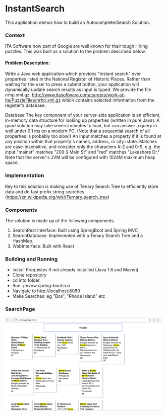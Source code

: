 # InstantSearch
This application demos how to build an Autocomplete/Search Solution.

### Context
ITA Software now part of Google are well known for their tough Hiring puzzles. This was built as a solution to the problem described below.

#### Problem Description:

Write a Java web application which provides "instant search" over properties listed in the National Register of Historic Places. Rather than waiting for the user to press a submit button, your application will dynamically update search results as input is typed. We provide the file nrhp.xml.gz, http://www.itasoftware.com/careers/work-at-ita/PuzzleFiles/nrhp.xml.gz which contains selected information from the register's database.

Database The key component of your server-side application is an efficient, in-memory data structure for looking up properties (written in pure Java). A good solution may take several minutes to load, but can answer a query in well under 0.1 ms on a modern PC. (Note that a sequential search of all properties is probably too slow!) An input matches a property if it is found at any position within that property's names, address, or city+state. Matches are case-insensitive, and consider only the characters A-Z and 0-9, e.g. the input "mainst" matches "200 S Main St" and "red" matches "Lakeshore Dr." Note that the server's JVM will be configured with 1024M maximum heap space.

### Implementation
Key to this solution is making use of Tenary Search Tree to efficiently store data and do fast prefix string searches (https://en.wikipedia.org/wiki/Ternary_search_tree)

### Components
The solution is made up of the following components.

1. SearchRest Interface: Built using SpringBoot and Spring MVC
2. SearchDatabase: Implemented with a Tenary Search Tree and a HashMap.
3. WebInterface: Built with React

### Building and Running
* Install Prequistes if not already installed (Java 1.8 and Maven)
* Clone repository
* cd into folder.
* Run ./mvnw spring-boot:run
* Navigate to http://localhost:8080
* Make Searches: eg "Bos", "Rhode Island" etc

### SearchPage
![searchpage](InstantSearch.png)
